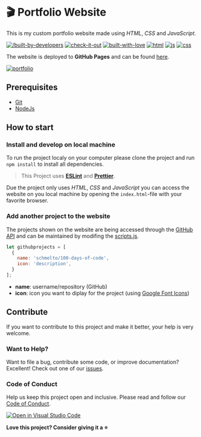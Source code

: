 # :clapper: Portfolio Website

This is my custom portfolio website made using _HTML_, _CSS_ and _JavaScript_.

[![/built-by-developers](https://forthebadge.com/images/badges/built-by-developers.svg)](https://github.com/schmelto/Portfolio/graphs/contributors) [![check-it-out](https://forthebadge.com/images/badges/check-it-out.svg)](https://schmelto.github.io/Portfolio/) [![built-with-love](https://forthebadge.com/images/badges/built-with-love.svg)](https://github.com/schmelto) [![html](https://forthebadge.com/images/badges/uses-html.svg)](https://www.w3schools.com/html/) [![js](https://forthebadge.com/images/badges/uses-js.svg)](https://www.w3schools.com/js/) [![css](https://forthebadge.com/images/badges/uses-css.svg)](https://www.w3schools.com/css/)

The website is deployed to **GitHub Pages** and can be found [here](https://schmelto.github.io/Portfolio/).

[![portfolio](./assets/portfolio.gif)](https://schmelto.github.io/Portfolio/)

## Prerequisites

* [Git](https://git-scm.com/)
* [NodeJs](https://nodejs.org/)

## How to start

### Install and develop on local machine

To run the project localy on your computer please clone the project and run `npm install` to install all dependencies.
> This Project uses **[ESLint](https://eslint.org/)** and **[Prettier](https://prettier.io/)**.

Due the project only uses _HTML_, _CSS_ and _JavaScript_ you can access the website on you local machine by opening the `index.html`-file with your favorite browser.

### Add another project to the website

The projects shown on the website are being accessed through the [GitHub API](https://docs.github.com/en/rest) and can be maintained by modifing the [scripts.js](./js/scripts.js).

```js
let githubprojects = [
  {
    name: 'schmelto/100-days-of-code',
    icon: 'description',
  }
];
```

* **name**: username/repository (GitHub)
* **icon**: icon you want to diplay for the project (using [Google Font Icons](https://fonts.google.com/icons))

## Contribute

If you want to contribute to this project and make it better, your help is very welcome. 

### Want to Help?
Want to file a bug, contribute some code, or improve documentation? Excellent! Check out one of our [issues](https://github.com/schmelto/Portfolio/issues).

### Code of Conduct
Help us keep this project open and inclusive. Please read and follow our [Code of Conduct](./CODE_OF_CONDUCT.md).

[![Open in Visual Studio Code](https://open.vscode.dev/badges/open-in-vscode.svg)](https://open.vscode.dev/schmelto/Portfolio)

**Love this project? Consider giving it a ⭐**
